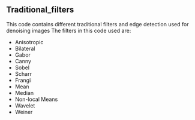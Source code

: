 ## Traditional_filters
This  code contains different traditional filters and edge detection used for denoising images
The filters in this code used are:
- Anisotropic
- Bilateral
- Gabor
- Canny
- Sobel
- Scharr
- Frangi
- Mean 
- Median
- Non-local Means
- Wavelet
- Weiner
